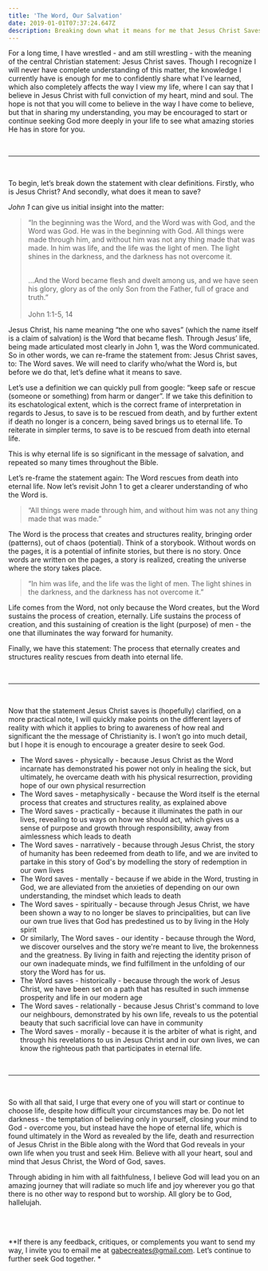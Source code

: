```yaml
---
title: 'The Word, Our Salvation'
date: 2019-01-01T07:37:24.647Z
description: Breaking down what it means for me that Jesus Christ Saves.
---
```

For a long time, I have wrestled - and am still wrestling - with the meaning of the central Christian statement: Jesus Christ saves. Though I recognize I will never have complete understanding of this matter, the knowledge I currently have is enough for me to confidently share what I’ve learned, which also completely affects the way I view my life, where I can say that I believe in Jesus Christ with full conviction of my heart, mind and soul. The hope is not that you will come to believe in the way I have come to believe, but that in sharing my understanding, you may be encouraged to start or continue seeking God more deeply in your life to see what amazing stories He has in store for you.

<br>

---

<br>

To begin, let’s break down the statement with clear definitions. Firstly, who is Jesus Christ? And secondly, what does it mean to save?

*John 1* can give us initial insight into the matter:

> “In the beginning was the Word, and the Word was with God, and the Word was God. He was in the beginning with God. All things were made through him, and without him was not any thing made that was made. In him was life, and the life was the light of men. The light shines in the darkness, and the darkness has not overcome it.
>
> <br>
> ...And the Word became flesh and dwelt among us, and we have seen his glory, glory as of the only Son from the Father, full of grace and truth.”
>
> <br>
> <br>
> John 1:1-5, 14

Jesus Christ, his name meaning “the one who saves” (which the name itself is a claim of salvation) is the Word that became flesh. Through Jesus’ life, being made articulated most clearly in John 1, was the Word communicated. So in other words, we can re-frame the statement from: Jesus Christ saves, to: The Word saves. We will need to clarify who/what the Word is, but before we do that, let’s define what it means to save.

Let’s use a definition we can quickly pull from google: “keep safe or rescue (someone or something) from harm or danger”. If we take this definition to its eschatological extent, which is the correct frame of interpretation in regards to Jesus, to save is to be rescued from death, and by further extent if death no longer is a concern, being saved brings us to eternal life. To reiterate in simpler terms, to save is to be rescued from death into eternal life.

This is why eternal life is so significant in the message of salvation, and repeated so many times throughout the Bible.

Let’s re-frame the statement again: The Word rescues from death into eternal life. Now let’s revisit John 1 to get a clearer understanding of who the Word is.

> “All things were made through him, and without him was not any thing made that was made.”

The Word is the process that creates and structures reality, bringing order (patterns), out of chaos (potential). Think of a storybook. Without words on the pages, it is a potential of infinite stories, but there is no story. Once words are written on the pages, a story is realized, creating the universe where the story takes place.

> “In him was life, and the life was the light of men. The light shines in the darkness, and the darkness has not overcome it.”

Life comes from the Word, not only because the Word creates, but the Word sustains the process of creation, eternally. Life sustains the process of creation, and this sustaining of creation is the light (purpose) of men - the one that illuminates the way forward for humanity.

Finally, we have this statement: The process that eternally creates and structures reality rescues from death into eternal life.

<br>

---

<br>

Now that the statement Jesus Christ saves is (hopefully) clarified, on a more practical note, I will quickly make points on the different layers of reality with which it applies to bring to awareness of how real and significant the the message of Christianity is. I won’t go into much detail, but I hope it is enough to encourage a greater desire to seek God.

- The Word saves - physically - because Jesus Christ as the Word incarnate has demonstrated his power not only in healing the sick, but ultimately, he overcame death with his physical resurrection, providing hope of our own physical resurrection
- The Word saves - metaphysically - because the Word itself is the eternal process that creates and structures reality, as explained above
- The Word saves - practically - because it illuminates the path in our lives, revealing to us ways on how we should act, which gives us a sense of purpose and growth through responsibility, away from aimlessness which leads to death
- The Word saves - narratively - because through Jesus Christ, the story of humanity has been redeemed from death to life, and we are invited to partake in this story of God's by modelling the story of redemption in our own lives
- The Word saves - mentally - because if we abide in the Word, trusting in God, we are alleviated from the anxieties of depending on our own understanding, the mindset which leads to death
- The Word saves - spiritually - because through Jesus Christ, we have been shown a way to no longer be slaves to principalities, but can live our own true lives that God has predestined us to by living in the Holy spirit
- Or similarly, The Word saves - our identity - because through the Word, we discover ourselves and the story we're meant to live, the brokenness and the greatness. By living in faith and rejecting the identity prison of our own inadequate minds, we find fulfillment in the unfolding of our story the Word has for us.
- The Word saves - historically - because through the work of Jesus Christ, we have been set on a path that has resulted in such immense prosperity and life in our modern age
- The Word saves - relationally - because Jesus Christ's command to love our neighbours, demonstrated by his own life, reveals to us the potential beauty that such sacrificial love can have in community
- The Word saves - morally - because it is the arbiter of what is right, and through his revelations to us in Jesus Christ and in our own lives, we can know the righteous path that participates in eternal life.


<br>

---

<br>

So with all that said, I urge that every one of you will start or continue to choose life, despite how difficult your circumstances may be. Do not let darkness - the temptation of believing only in yourself, closing your mind to God  - overcome you, but instead have the hope of eternal life, which is found ultimately in the Word as revealed by the life, death and resurrection of Jesus Christ in the Bible along with the Word that God reveals in your own life when you trust and seek Him. Believe with all your heart, soul and mind that Jesus Christ, the Word of God, saves. 

Through abiding in him with all faithfulness, I believe God will lead you on an amazing journey that will radiate so much life and joy wherever you go that there is no other way to respond but to worship. All glory be to God, hallelujah.

<br>
<br>

**If there is any feedback, critiques, or complements you want to send my way, I invite you to email me at gabecreates@gmail.com. Let’s continue to further seek God together.*
